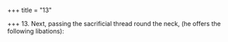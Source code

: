 +++
title = "13"

+++
13. Next, passing the sacrificial thread round the neck, (he offers the following libations):
